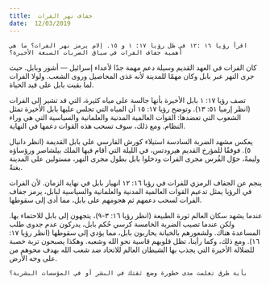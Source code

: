 ```yaml
---
title:  جفاف نهر الفرات
date:  12/03/2019
---
```


`اقرأ رؤيا ١٦ :١٢ في ظل رؤيا ١٧: ١ و ١٥. إلام يرمز نهر الفرات؟ ما هي أهمية جفاف الفرات في سياق الضربات السبعة الأخيرة؟`

كان الفرات في العهد القديم وسيلة دعم مهمة جدًا لأعداء إسرائيل — أشور وبابل. حيث جرى النهر عبر بابل وكان مهمًا للمدينة لأنه غذى المحاصيل وروى الشعب. ولولا الفرات لما بقيت بابل على قيد الحياة.

تصف رؤيا ١٧: ١ بابل الأخيرة بأنها جالسة على مياه كثيرة، التي قد تشير إلى الفرات (انظر إرميا ٥١: ١٣). وتوضح رؤيا ١٧: ١٥ أن المياه التي تجلس عليها بابل الأخيرة تمثل الشعوب التي تعضدها: القوات العالمية المدنية والعلمانية والسياسية التي هي وراء النظام. ومع ذلك، سوف تسحب هذه القوات دعمها في النهاية.

يعكس مشهد الضربة السادسة استيلاء كورش الفارسي على بابل القديمة (انظر دانيال ٥). فوفقًا للمؤرخ القديم هيرودتس، في الليلة التي أقام فيها الملك بيلشاصر ورؤساؤه وليمةً، حوّل الفُرس مجرى الفرات ودخلوا بابل بطول مجرى النهر، مستولين على المدينة بغتةً.

ينجم عن الجفاف الرمزي للفرات في رؤيا ١٦: ١٢ انهيار بابل في نهاية الزمان. لأن الفرات في الرؤيا يمثل تدعيم القوات العالمية المدنية والعلمانية والسياسية لبابل، يرمز جفاف الفرات لسحب دعمهم ثم هجومهم على بابل، مما أدى إلى سقوطها.

عندما يشهد سكان العالم ثورة الطبيعة (انظر رؤيا ١٦: ٣-٩)، يتجهون إلى بابل للاحتماء بها. ولكن عندما تصيب الضربة الخامسة كرسي حُكم بابل، يدركون عدم جدوى طلب المساعدة هناك. ولشعورهم بالخيانة يحاربون بابل، مما يؤدي إلى سقوطها (انظر رؤيا ١٧: ١٦). ومع ذلك، وكما رأينا، تظل قلوبهم قاسية نحو الله وشعبه. وهكذا يصبحون تربة خصبة للضلالة الأخيرة التي يجذب بها الشيطان العالم للاتحاد ضد شعب الله بهدف محوهم من على وجه الأرض.

`بأية طرق تعلمت مدى خطورة وضع ثقتك في البشر أو في المؤسسات البشرية؟`